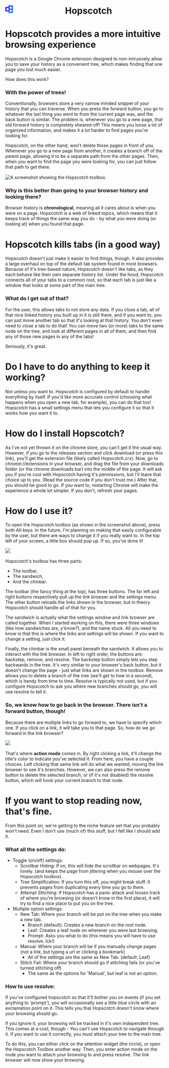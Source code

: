 <h1 align="center">
	<span style="width: 50%;">
		<img alt="logo" src="assets/img/hopscotch-icon128.png" style="display: inline-block; float: left;" width=24px>
		<span>Hopscotch</span>
	</span>
</h1>

# Hopscotch provides a more intuitive browsing experience
Hopscotch is a Google Chrome extension designed to non-intrusively allow you to save your history as a convenient tree, which makes finding that one page you lost much easier.

How does this work?
### With the power of trees!
Conventionally, browsers store a very narrow minded snippet of your history that you can traverse. When you press the forward button, you go to whatever the last thing you went to from the current page was, and the back button is similar. The problem is, whenever you go to a new page, that old forward history is completely sheared off! This means you loose a lot of organized information, and makes it a lot harder to find pages you're looking for.

Hopscotch, on the other hand, won't delete those pages in front of you. Whenever you go to a new page from another, it creates a branch off of the parent page, allowing it to be a separate path from the other pages. Then, when you want to find the page you were looking for, you can just follow that path to get there.

<img align="center" src="http://i.imgur.com/7eKOZ6j.png" alt="A screenshot showing the Hopscotch toolbox.">

### Why is this better than going to your browser history and looking there?
Browser history is **chronological**, meaning all it cares about is when you were on a page. Hopscotch is a web of linked topics, which means that it keeps track of things the same way you do - by what you were doing (or looking at) when you found that page.

# Hopscotch kills tabs (in a good way)
Hopscotch doesn't just make it easier to find things, though. It also provides a large overhaul on top of the default tab system found in most browsers. Because of it's tree-based nature, Hopscotch doesn't like tabs, as they each behave like their own separate history list. Under the hood, Hopscotch connects all of your tabs to a common root, so that each tab is just like a window that looks at some part of the main tree.

### What do I get out of that?
For the user, this allows tabs to not store any data. If you close a tab, all of that nice linked history you built up in it is still there, and if you want to, you can just move another tab so that it's looking at that history. You don't even need to close a tab to do that! You can move two (or more) tabs to the same node on the tree, and look at different pages in all of them, and then find any of those new pages in any of the tabs!

Seriously, it's great.

# Do I have to do anything to keep it working?
Not unless you want to. Hopscotch is configured by default to handle everything by itself. If you'd like more accurate control (choosing what happens when you open a new tab, for example), you can do that too! Hopscotch has a small settings menu that lets you configure it so that it works how you want it to.

# How do I install Hopscotch?
As I've not yet thrown it on the chrome store, you can't get it the usual way. However, if you go to the releases section and click download (or press this link), you'll get the extension file (likely called Hopscotch.crx). Now, go to chrome://extensions in your browser, and drag the file from your downloads folder (or the chrome downloads bar) into the middle of the page. It will ask you if you're cool with Hopscotch having it's permissions, but I'll leave that choice up to you. (Read the source code if you don't trust me.) After that, you should be good to go. If you want to, restarting Chrome will make the experience a whole lot simpler. If you don't, refresh your pages.

# How do I use it?
To open the Hopscotch toolbox (as shown in the screenshot above), press both Alt keys. In the future, I'm planning on making that easily configurable by the user, but there are ways to change it if you really want to. In the top left of your screen, a little box should pop up. If so, you've done it!

<img src="http://i.imgur.com/3ZvCFHx.png">

Hopscotch's toolbox has three parts:
- The toolbar,
- The sandwich,
- And the chinbar.

The toolbar (the fancy thing at the top), has three buttons. The far left and right buttons respectively pull up the link browser and the settings menu. The other button reloads the links shown in the browser, but in theory Hopscotch should handle all of that for you.

The sandwich is actually what the settings window and link browser are called together. When I started working on this, there were three windows (like how sandwiches are, y'know?), and the name stuck. All you need to know is that this is where the links and settings will be shown. If you want to change a setting, just click it.

Finally, the chinbar is the small panel beneath the sandwich. It allows you to interact with the link browser. In left to right order, the buttons are: backstep, remove, and resolve. The backstep button simply lets you step backwards in the tree. It's very similar to your browser's back button, but it doesn't change the page - just what links are shown in the toolbox. Remove allows you to delete a branch of the tree (we'll get to how in a second), which is handy from time to time. Resolve is typically not used, but if you configure Hopscotch to ask you where new branches should go, you will use resolve to tell it.

### So, we know how to go back in the browser. There isn't a forward button, though!
Because there are multiple links to go forward to, we have to specify which one. If you click on a link, it will take you to that page. So, how do we go forward in the link browser?

<img src="http://i.imgur.com/Q3wa3Mu.png">

That's where **action mode** comes in. By right clicking a link, it'll change the title's color to indicate you've selected it. From here, you have a couple choices. Left clicking that same link will do what we wanted, moving the link browser to see it's branches. However, we can also press the remove button to delete the selected branch, or (if it's not disabled) the resolve button, which will hook your current branch to that node.

# If you want to stop reading now, that's fine.
From this point on, we're getting to the niche feature set that you probably won't need. Even I don't use (much of) this stuff, but I felt like I should add it.

### What all the settings do:
- Toggle (on/off) settings:
	- Scrollbar Hiding: If on, this will hide the scrollbar on webpages. It's lovely. (and keeps the page from jittering when you mouse over the Hopscotch toolbox).
	- Tree Simplification: If you turn this off, you might break stuff. It prevents pages from duplicating every time you go to them.
	- Attempt Stitching: If Hopscotch has a panic attack and looses track of where you're browsing (or doesn't know in the first place), it will try to find a nice place to put you on the tree.
- Multiple option settings:
 	- New Tab: Where your branch will be put on the tree when you make a new tab.
		- Branch (default): Creates a new branch on the root node.
		- Leaf: Creates a leaf node on wherever you were last browsing.
		- Prompt: Asks you what to do (this means you will have to use resolve. Ick!)
	- Manual: Where your branch will be if you manually change pages (not a link, but typing a url or clicking a bookmark)
		- All of the settings are the same as New Tab. (default: Leaf)
	- Stitch Fail: Where your branch should go if stitching fails (or you've turned stitching off)
		- The same as the options for 'Manual', but leaf is not an option.

### How to use resolve:
If you've configured hopscotch so that it'll bother you on events (if you set anything to 'prompt'), you will occasionally see a little blue circle with an exclamation point on it. This tells you that Hopscotch doesn't know where your browsing should go.

If you ignore it, your browsing will be tracked in it's own independent tree. This comes at a cost, though - You can't use Hopscotch to navigate through it. If you want to use it correctly, you must attach your tree to the main tree.

To do this, you can either click on the attention widget (the circle), or open the Hopscotch Toolbox another way. Then, you enter action mode on the node you want to attach your browsing to and press resolve. The link browser will now show your browsing.
